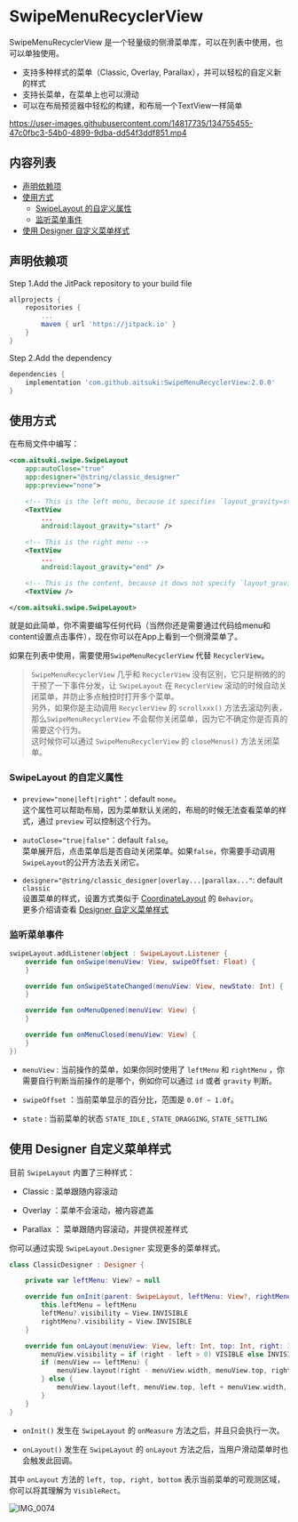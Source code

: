 # SwipeMenuRecyclerView

SwipeMenuRecyclerView 是一个轻量级的侧滑菜单库，可以在列表中使用，也可以单独使用。

- 支持多种样式的菜单（Classic, Overlay, Parallax），并可以轻松的自定义新的样式
- 支持长菜单，在菜单上也可以滑动
- 可以在布局预览器中轻松的构建，和布局一个TextView一样简单

https://user-images.githubusercontent.com/14817735/134755455-47c0fbc3-54b0-4899-9dba-dd54f3ddf851.mp4

## 内容列表

- [声明依赖项](#声明依赖项)
- [使用方式](#使用方式)
  - [SwipeLayout 的自定义属性](#swipelayout-的自定义属性)
  - [监听菜单事件](#监听菜单事件)
- [使用 Designer 自定义菜单样式](#使用-designer-自定义菜单样式)

## 声明依赖项

Step 1.Add the JitPack repository to your build file

```groovy
allprojects {
    repositories {
        ...
        maven { url 'https://jitpack.io' }
    }
}
```

Step 2.Add the dependency

```groovy
dependencies {
    implementation 'com.github.aitsuki:SwipeMenuRecyclerView:2.0.0'
}
```

## 使用方式

在布局文件中编写：

```xml
<com.aitsuki.swipe.SwipeLayout
    app:autoClose="true"
    app:designer="@string/classic_designer"
    app:preview="none">

    <!-- This is the left menu, because it specifies `layout_gravity=start` -->
    <TextView
        ...
        android:layout_gravity="start" />

    <!-- This is the right menu -->
    <TextView
        ...
        android:layout_gravity="end" />

    <!-- This is the content, because it dows not specify `layout_gravity` -->
    <TextView />

</com.aitsuki.swipe.SwipeLayout>
```

就是如此简单，你不需要编写任何代码（当然你还是需要通过代码给menu和content设置点击事件），现在你可以在App上看到一个侧滑菜单了。

如果在列表中使用，需要使用`SwipeMenuRecyclerView` 代替 `RecyclerView`。

> `SwipeMenuRecyclerView` 几乎和 `RecyclerView` 没有区别，它只是稍微的的干预了一下事件分发，让 `SwipeLayout` 在 `RecyclerView` 滚动的时候自动关闭菜单，并防止多点触控时打开多个菜单。  
> 另外，如果你是主动调用 `RecyclerView` 的 `scrollxxx()` 方法去滚动列表，那么`SwipeMenuRecyclerView` 不会帮你关闭菜单，因为它不确定你是否真的需要这个行为。  
> 这时候你可以通过 `SwipeMenuRecyclerView` 的 `closeMenus()` 方法关闭菜单。

### SwipeLayout 的自定义属性

- `preview="none|left|right"`：default `none`。  
  这个属性可以帮助布局，因为菜单默认关闭的，布局的时候无法查看菜单的样式，通过 `preview` 可以控制这个行为。

- `autoClose="true|false"`：default `false`。  
  菜单展开后，点击菜单后是否自动关闭菜单。如果`false`，你需要手动调用`SwipeLayout`的公开方法去关闭它。

- `designer="@string/classic_designer|overlay...|parallax..."`: default `classic`  
  设置菜单的样式，设置方式类似于 [CoordinateLayout](https://developer.android.com/reference/androidx/coordinatorlayout/widget/CoordinatorLayout) 的 `Behavior`。  
  更多介绍请查看 [Designer 自定义菜单样式](#designer-自定义菜单样式)

### 监听菜单事件

```kotlin
swipeLayout.addListener(object : SwipeLayout.Listener {
    override fun onSwipe(menuView: View, swipeOffset: Float) {
    }

    override fun onSwipeStateChanged(menuView: View, newState: Int) {
    }

    override fun onMenuOpened(menuView: View) {
    }

    override fun onMenuClosed(menuView: View) {
    }
})
```

- `menuView` : 当前操作的菜单，如果你同时使用了 `leftMenu` 和 `rightMenu` ，你需要自行判断当前操作的是哪个，例如你可以通过 `id` 或者 `gravity` 判断。

- `swipeOffset` ：当前菜单显示的百分比，范围是 `0.0f ~ 1.0f`。

- `state` : 当前菜单的状态 `STATE_IDLE` , `STATE_DRAGGING`, `STATE_SETTLING`

## 使用 Designer 自定义菜单样式

目前 `SwipeLayout` 内置了三种样式：

- Classic : 菜单跟随内容滚动

- Overlay ：菜单不会滚动，被内容遮盖

- Parallax ： 菜单跟随内容滚动，并提供视差样式

你可以通过实现 `SwipeLayout.Designer` 实现更多的菜单样式。

```kotlin
class ClassicDesigner : Designer {

    private var leftMenu: View? = null

    override fun onInit(parent: SwipeLayout, leftMenu: View?, rightMenu: View?) {
        this.leftMenu = leftMenu
        leftMenu?.visibility = View.INVISIBLE
        rightMenu?.visibility = View.INVISIBLE
    }

    override fun onLayout(menuView: View, left: Int, top: Int, right: Int, bottom: Int) {
        menuView.visibility = if (right - left > 0) VISIBLE else INVISIBLE
        if (menuView == leftMenu) {
            menuView.layout(right - menuView.width, menuView.top, right, menuView.bottom)
        } else {
            menuView.layout(left, menuView.top, left + menuView.width, menuView.bottom)
        }
    }
}
```

- `onInit()` 发生在 `SwipeLayout` 的 `onMeasure` 方法之后，并且只会执行一次。

- `onLayout()` 发生在 `SwipeLayout` 的 `onLayout` 方法之后，当用户滑动菜单时也会触发此回调。

其中 `onLayout` 方法的 `left, top, right, bottom` 表示当前菜单的可观测区域，你可以将其理解为 `VisibleRect`。

![IMG_0074](https://user-images.githubusercontent.com/14817735/134761136-c8dfea17-d7e1-4618-8ec3-7b8b60831c0e.PNG)
